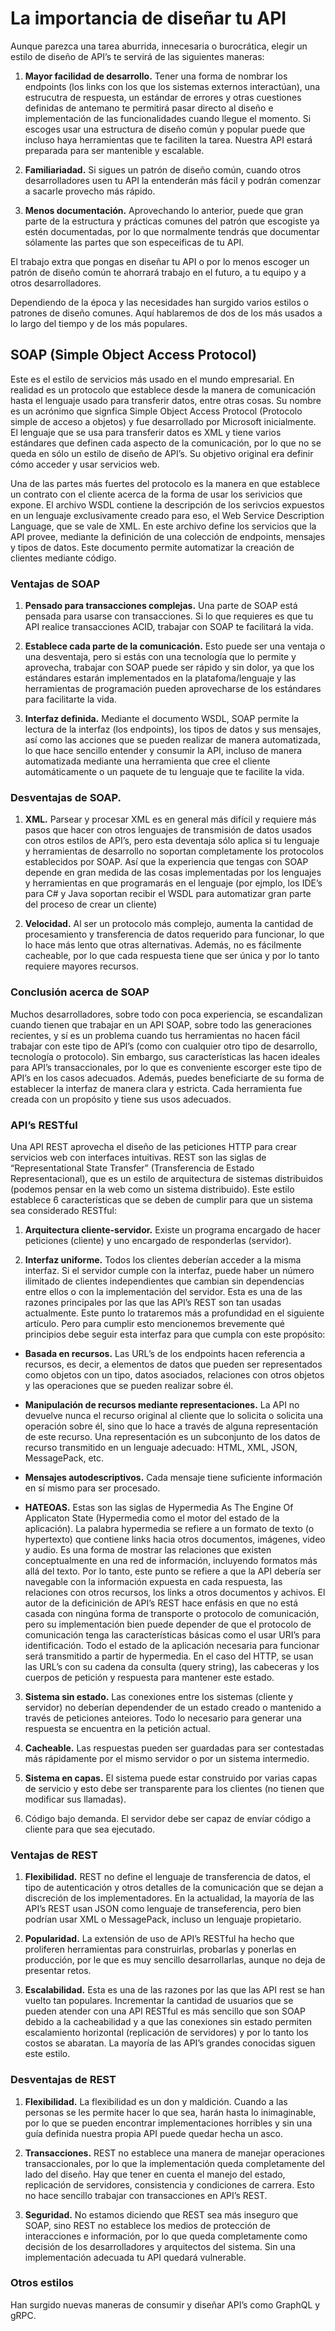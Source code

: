 
# La importancia de diseñar tu API
Aunque parezca una tarea aburrida, innecesaria o burocrática, elegir un estilo de diseño de API’s te servirá de las siguientes maneras:

1. **Mayor facilidad de desarrollo.** Tener una   forma de nombrar los endpoints (los links con los que los sistemas externos interactúan), una estrucutra de respuesta, un estándar de errores y otras cuestiones definidas de antemano te permitirá pasar directo al diseño e implementación de las funcionalidades cuando llegue el momento. Si escoges usar una estructura de diseño común y popular puede que incluso haya herramientas que te faciliten la tarea. Nuestra API estará preparada para ser mantenible y escalable.

2. **Familiariadad.** Si sigues un patrón de diseño común, cuando otros desarrolladores usen tu API la entenderán más fácil y podrán comenzar a sacarle provecho más rápido.

3. **Menos documentación.** Aprovechando lo anterior, puede que gran parte de la estructura y prácticas comunes del patrón que escogiste ya estén documentadas, por lo que normalmente tendrás que documentar sólamente las partes que son especeificas de tu API.

El trabajo extra que pongas en diseñar tu API o por lo menos escoger un patrón de diseño común te ahorrará trabajo en el futuro, a tu equipo y a otros desarrolladores.

Dependiendo de la época y las necesidades han surgido varios estilos o patrones de diseño comunes. Aquí hablaremos de dos de los más usados a lo largo del tiempo y de los más populares.

## SOAP (Simple Object Access Protocol)
Este es el estilo de servicios más usado en el mundo empresarial. En realidad es un protocolo que establece desde la manera de comunicación hasta el lenguaje usado para transferir datos, entre otras cosas. Su nombre es un acrónimo que signfica Simple Object Access Protocol (Protocolo simple de acceso a objetos) y fue desarrollado por Microsoft inicialmente. El lenguaje que se usa para transferir datos es XML y tiene varios estándares que definen cada aspecto de la comunicación, por lo que no se queda en sólo un estilo de diseño de API’s. Su objetivo original era definir cómo acceder y usar servicios web.

Una de las partes más fuertes del protocolo es la manera en que establece un contrato con el cliente acerca de la forma de usar los serivicios que expone. El archivo WSDL contiene la descripción de los serivcios expuestos en un lenguaje exclusivamente creado para eso, el Web Service Description Language, que se vale de XML. En este archivo define los servicios que la API provee, mediante la definición de una colección de endpoints, mensajes y tipos de datos. Este documento permite automatizar la creación de clientes mediante código.

### Ventajas de SOAP
1. **Pensado para transacciones complejas.** Una  parte de SOAP está pensada para usarse con transacciones. Si lo que requieres es que tu API realice transacciones ACID, trabajar con SOAP te facilitará la vida.

2. **Establece cada parte de la comunicación.** Esto puede ser una ventaja o una desventaja, pero si estás con una tecnología que lo permite y aprovecha, trabajar con SOAP puede ser rápido y sin dolor, ya que los estándares estarán implementados en la platafoma/lenguaje y las herramientas de programación pueden aprovecharse de los estándares para facilitarte la vida.

3. **Interfaz definida.** Mediante el documento WSDL, SOAP permite la lectura de la interfaz (los endpoints), los tipos de datos y sus mensajes, así como las acciones que se pueden realizar de manera automatizada, lo que hace sencillo entender y consumir la API, incluso de manera automatizada mediante una herramienta que cree el cliente automáticamente o un paquete de tu lenguaje que te facilite la vida.

### Desventajas de SOAP.
1. **XML.** Parsear y procesar XML es en general más difícil y requiere más pasos que hacer con otros lenguajes de transmisión de datos usados con otros estilos de API’s, pero esta deventaja sólo aplica si tu lenguaje y herramientas de desarrollo no soportan completamente los protocolos establecidos por SOAP. Así que la experiencia que tengas con SOAP depende en gran medida de las cosas implementadas por los lenguajes y herramientas en que programarás en el lenguaje (por ejmplo, los IDE’s para C# y Java soportan recibir el WSDL para automatizar gran parte del proceso de crear un cliente)

2. **Velocidad.** Al ser un protocolo más complejo, aumenta la cantidad de procesamiento y transferencia de datos requerido para funcionar, lo que lo hace más lento que otras alternativas. Además, no es fácilmente cacheable, por lo que cada respuesta tiene que ser única y por lo tanto requiere mayores recursos.

### Conclusión acerca de SOAP
Muchos desarrolladores, sobre todo con poca experiencia, se escandalizan cuando tienen que trabajar en un API SOAP, sobre todo las generaciones recientes, y sí es un problema cuando tus herramientas no hacen fácil trabajar con este tipo de API’s (como con cualquier otro tipo de desarrollo, tecnología o protocolo). Sin embargo, sus características las hacen ideales para API’s transaccionales, por lo que es conveniente escorger este tipo de API’s en los casos adecuados. Además, puedes beneficiarte de su forma de establecer la interfaz de manera clara y estricta. Cada herramienta fue creada con un propósito y tiene sus usos adecuados.

### API’s RESTful
Una API REST aprovecha el diseño de las peticiones HTTP para crear servicios web con interfaces intuitivas. REST son las siglas de “Representational State Transfer” (Transferencia de Estado Representacional), que es un estilo de arquitectura de sistemas distribuidos (podemos pensar en la web como un sistema distribuido). Este estilo establece 6 características que se deben de cumplir para que un sistema sea considerado 
RESTful:

1. **Arquitectura cliente-servidor.** Existe un programa encargado de hacer peticiones (cliente) y uno encargado de responderlas (servidor).

2. **Interfaz uniforme.** Todos los clientes deberían acceder a la misma interfaz. Si el servidor cumple con la interfaz, puede haber un número ilimitado de clientes independientes que cambian sin dependencias entre ellos o con la implementación del servidor. Esta es una de las razones principales por las que las API’s REST son tan usadas actualmente. Este punto lo trataremos más a profundidad en el siguiente artículo. Pero para cumplir esto mencionemos brevemente qué principios debe seguir esta interfaz para que cumpla con este propósito:

- **Basada en recursos.** Las URL’s de los endpoints hacen referencia a recursos, es decir, a elementos de datos que pueden ser representados como objetos con un tipo, datos asociados, relaciones con otros objetos y las operaciones que se pueden realizar sobre él.

- **Manipulación de recursos mediante representaciones.** La API no devuelve nunca el recurso original al cliente que lo solicita o solicita una operación sobre él, sino que lo hace a través de alguna representación de este recurso. Una representación es un subconjunto de los datos de recurso transmitido en un lenguaje adecuado: HTML, XML, JSON, MessagePack, etc.

- **Mensajes autodescriptivos.** Cada mensaje tiene suficiente información en sí mismo para ser procesado.

- **HATEOAS.** Estas son las siglas de Hypermedia As The Engine Of Applicaton State (Hypermedia como el motor del estado de la aplicación). La palabra hypermedia se refiere a un formato de texto (o hypertexto) que contiene links hacia otros documentos, imágenes, video y audio. Es una forma de mostrar las relaciones que existen conceptualmente en una red de información, incluyendo formatos más allá del texto. Por lo tanto, este punto se refiere a que la API debería ser navegable con la información expuesta en cada respuesta, las relaciones con otros recursos, los links a otros documentos y achivos. El autor de la deficinición de API’s REST hace enfásis en que no está casada con ningúna forma de transporte o protocolo de comunicación, pero su implementación bien puede depender de que el protocolo de comunicación tenga las características básicas como el usar URI’s para identificación. Todo el estado de la aplicación necesaria para funcionar será transmitido a partir de hypermedia. En el caso del HTTP, se usan las URL’s con su cadena da consulta (query string), las cabeceras y los cuerpos de petición y respuesta para mantener este estado.

3. **Sistema sin estado.** Las conexiones entre los sistemas (cliente y servidor) no deberían dependender de un estado creado o mantenido a través de peticiones anteiores. Todo lo necesario para generar una respuesta se encuentra en la petición actual.

4. **Cacheable.** Las respuestas pueden ser guardadas para ser contestadas más rápidamente por el mismo servidor o por un sistema intermedio.

5. **Sistema en capas.** El sistema puede estar construido por varias capas de servicio y esto debe ser transparente para los clientes (no tienen que modificar sus llamadas).
6. Código bajo demanda. El servidor debe ser capaz de envíar código a cliente para que sea ejecutado.

### Ventajas de REST
1. **Flexibilidad.** REST no define el lenguaje de transferencia de datos, el tipo de autenticación y otros detalles de la comunicación que se dejan a discreción de los implementadores. En la actualidad, la mayoría de las API’s REST usan JSON como lenguaje de transeferencia, pero bien podrían usar XML o MessagePack, incluso un lenguaje propietario.

2. **Popularidad.** La extensión de uso de API’s RESTful ha hecho que proliferen herramientas para construirlas, probarlas y ponerlas en producción, por le que es muy sencillo desarrollarlas, aunque no deja de presentar retos.

3. **Escalabilidad.** Esta es una de las razones por las que las API rest se han vuelto tan populares. Incrementar la cantidad de usuarios que se pueden atender con una API RESTful es más sencillo que son SOAP debido a la cacheabilidad y a que las conexiones sin estado permiten escalamiento horizontal (replicación de servidores) y por lo tanto los costos se abaratan. La mayoría de las API’s grandes conocidas siguen este estilo.

### Desventajas de REST
1. **Flexibilidad.** La flexibilidad es un don y maldición. Cuando a las personas se les permite hacer lo que sea, harán hasta lo inimaginable, por lo que se pueden encontrar implementaciones horribles y sin una guía definida nuestra propia API puede quedar hecha un asco.
2. **Transacciones.** REST no establece una manera de manejar operaciones transaccionales, por lo que la implementación queda completamente del lado del diseño. Hay que tener en cuenta el manejo del estado, replicación de servidores, consistencia y condiciones de carrera. Esto no hace sencillo trabajar con transacciones en API’s REST.

3. **Seguridad.** No estamos diciendo que REST sea más inseguro que SOAP, sino REST no establece los medios de protección de interacciones e información, por lo que queda completamente como decisión de los desarrolladores y arquitectos del sistema. Sin una implementación adecuada tu API quedará vulnerable.

### Otros estilos
Han surgido nuevas maneras de consumir y diseñar API’s como GraphQL y gRPC.